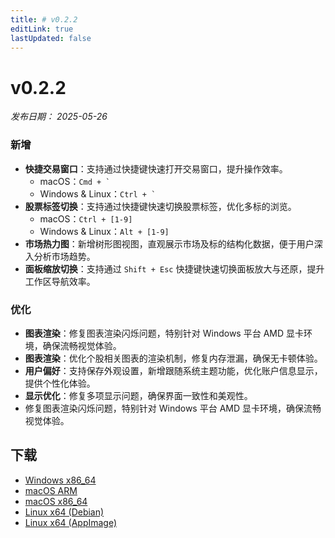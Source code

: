 ```yaml
---
title: # v0.2.2
editLink: true
lastUpdated: false
---
```


# v0.2.2 

_发布日期： 2025-05-26_

### 新增


- **快捷交易窗口**：支持通过快捷键快速打开交易窗口，提升操作效率。
  - macOS：``` Cmd + ` ```
  - Windows & Linux：``` Ctrl + ` ```
- **股票标签切换**：支持通过快捷键快速切换股票标签，优化多标的浏览。
  - macOS：`Ctrl + [1-9]`
  - Windows & Linux：`Alt + [1-9]`
- **市场热力图**：新增树形图视图，直观展示市场及标的结构化数据，便于用户深入分析市场趋势。
- **面板缩放切换**：支持通过 `Shift + Esc` 快捷键快速切换面板放大与还原，提升工作区导航效率。


### 优化

- **图表渲染**：修复图表渲染闪烁问题，特别针对 Windows 平台 AMD 显卡环境，确保流畅视觉体验。
- **图表渲染**：优化个股相关图表的渲染机制，修复内存泄漏，确保无卡顿体验。
- **用户偏好**：支持保存外观设置，新增跟随系统主题功能，优化账户信息显示，提供个性化体验。
- **显示优化**：修复多项显示问题，确保界面一致性和美观性。
- 修复图表渲染闪烁问题，特别针对 Windows 平台 AMD 显卡环境，确保流畅视觉体验。

## 下载

- [Windows x86_64](https://assets.lbkrs.com/github/release/longbridge-desktop/stable/longbridge-v0.2.2-windows-x86_64.exe)
- [macOS ARM](https://assets.lbkrs.com/github/release/longbridge-desktop/stable/longbridge-v0.2.2-macos-aarch64.dmg)
- [macOS x86_64](https://assets.lbkrs.com/github/release/longbridge-desktop/stable/longbridge-v0.2.2-macos-x86_64.dmg)
- [Linux x64 (Debian)](https://assets.lbkrs.com/github/release/longbridge-desktop/stable/longbridge-v0.2.2-linux-x86_64.deb)
- [Linux x64 (AppImage)](https://assets.lbkrs.com/github/release/longbridge-desktop/stable/longbridge-v0.2.2-linux-x86_64.AppImage)